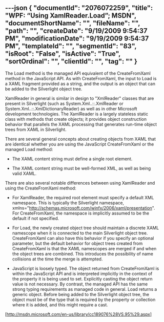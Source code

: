 ---json
{
  "documentId": "2076072259",
  "title": "WPF: “Using XamlReader.Load”; MSDN",
  "documentShortName": "",
  "fileName": "",
  "path": "",
  "createDate": "9/19/2009 9:54:37 PM",
  "modificationDate": "9/19/2009 9:54:37 PM",
  "templateId": "",
  "segmentId": "83",
  "isRoot": "False",
  "isActive": "True",
  "sortOrdinal": "",
  "clientId": "",
  "tag": ""
}
---

The  Load method is the managed API equivalent of the  CreateFromXaml method in the JavaScript API. As with  CreateFromXaml, the input to  Load is a XAML fragment provided as a string, and the output is an object that can be added to the Silverlight object tree.

XamlReader in general is similar in design to &quot;XmlReader&quot; classes that are present in Silverlight (such as System.Xml..::.XmlReader or System.Xml..::.XmlDictionaryReader) as well as in other Microsoft development technologies. The XamlReader is a largely stateless static class with methods that create objects; it provides object construction behavior that parallels the XAML processing that generates run-time object trees from XAML in Silverlight.

There are several general concepts about creating objects from XAML that are identical whether you are using the JavaScript  CreateFromXaml or the managed Load method:

* The XAML content string must define a single root element.

* The XAML content string must be well-formed XML, as well as being valid XAML.

There are also several notable differences between using XamlReader and using the CreateFromXaml method:

* For XamlReader, the required root element must specify a default XML namespace. This is typically the Silverlight namespace, xmlns=&quot;http://schemas.microsoft.com/winfx/2006/xaml/presentation&quot;. For CreateFromXaml, the namespace is implicitly assumed to be the default if not specified.

* For Load, the newly created object tree should maintain a discrete XAML namescope when it is connected to the main Silverlight object tree. CreateFromXaml can also have this behavior if you specify an optional parameter, but the default behavior for object trees created from CreateFromXaml is that the XAML namescopes are merged if and when the object trees are combined. This introduces the possibility of name collisions at the time the merge is attempted.

* JavaScript is loosely typed. The object returned from CreateFromXaml is within the JavaScript API and is interpreted implicitly in the context of the property it is being used to set. Explicitly casting the object return value is not necessary. By contrast, the managed API has the same strong typing requirements as managed code in general. Load returns a generic object. Before being added to the Silverlight object tree, the object must be of the type that is required by the property or collection where it is added, and this might require a cast.

[http://msdn.microsoft.com/en-us/library/cc189076%28VS.95%29.aspx]
